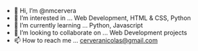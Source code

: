 - 👋 Hi, I’m @nmcervera
- 👀 I’m interested in ... Web Development, HTML & CSS, Python
- 🌱 I’m currently learning ... Python, Javascript
- 💞️ I’m looking to collaborate on ... Web Development projects
- 📫 How to reach me ... cerveranicolas@gmail.com

<!---
nmcervera/nmcervera is a ✨ special ✨ repository because its `README.md` (this file) appears on your GitHub profile.
You can click the Preview link to take a look at your changes.
--->
